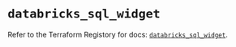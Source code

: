 # `databricks_sql_widget`

Refer to the Terraform Registory for docs: [`databricks_sql_widget`](https://registry.terraform.io/providers/databricks/databricks/1.15.0/docs/resources/sql_widget).
